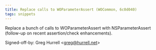 ```yaml
---
title: Replace calls to WOParameterAssert (WOCommon, 6c0d040)
tags: snippets
---
```


Replace a bunch of calls to WOParameterAssert with NSParameterAssert (follow-up on recent assertion/check enhancements).

Signed-off-by: Greg Hurrell &lt;greg@hurrell.net&gt;
